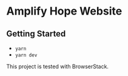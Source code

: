 # Amplify Hope Website

## Getting Started

- `yarn`
- `yarn dev`

This project is tested with BrowserStack.
